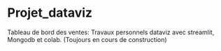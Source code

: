# Projet_dataviz
Tableau de bord des ventes: Travaux personnels dataviz avec streamlit, Mongodb et colab. (Toujours en cours de construction)

